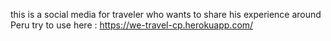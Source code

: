 this is a social media for traveler who wants to share his experience around Peru try to use here : https://we-travel-cp.herokuapp.com/
